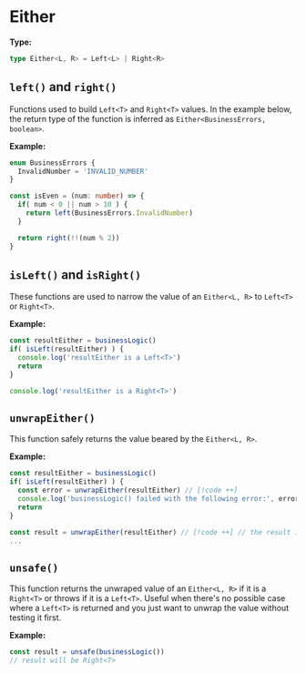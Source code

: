 # Either

**Type:**

```typescript
type Either<L, R> = Left<L> | Right<R>
```

## `left()` and `right()`

Functions used to build `Left<T>` and `Right<T>` values.
In the example below, the return type of the function is inferred as `Either<BusinessErrors, boolean>`.

**Example:**

```typescript
enum BusinessErrors {
  InvalidNumber = 'INVALID_NUMBER'
}

const isEven = (num: number) => {
  if( num < 0 || num > 10 ) {
    return left(BusinessErrors.InvalidNumber)
  }

  return right(!!(num % 2))
}
```

## `isLeft()` and `isRight()`

These functions are used to narrow the value of an `Either<L, R>` to `Left<T>` or `Right<T>`.

**Example:**

```typescript
const resultEither = businessLogic()
if( isLeft(resultEither) ) {
  console.log('resultEither is a Left<T>')
  return
}

console.log('resultEither is a Right<T>')
```

## `unwrapEither()`

This function safely returns the value beared by the `Either<L, R>`.

**Example:**

```typescript
const resultEither = businessLogic()
if( isLeft(resultEither) ) {
  const error = unwrapEither(resultEither) // [!code ++]
  console.log('businessLogic() failed with the following error:', error) // [!code ++]
  return
}

const result = unwrapEither(resultEither) // [!code ++] // the result itself 
...
```

## `unsafe()`

This function returns the unwraped value of an `Either<L, R>` if it is a `Right<T>` or throws if it is a `Left<T>`. Useful when there's no possible case where a `Left<T>` is returned and you just want to unwrap the value without testing it first.

**Example:**

```typescript
const result = unsafe(businessLogic())
// result will be Right<T>
```

